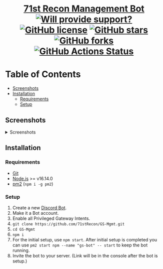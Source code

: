 <div align="center">
<h1><a href="https://71strecon.net/discord">71st Recon Management Bot</a><br>
<a href="#"><img alt="Will provide support?" src="https://img.shields.io/maintenance/no/2022?label=Will%20provide%20support%3F"></a>
<a href="https://github.com/71stRecon/GS-Mgmt"><img alt="GitHub license" src="https://img.shields.io/github/license/71stRecon/GS-Mgmt"></a>
<a href="https://github.com/71stRecon/GS-Mgmt/stargazers"><img alt="GitHub stars" src="https://img.shields.io/github/stars/71stRecon/GS-Mgmt"></a>
<a href="https://github.com/71stRecon/GS-Mgmt/network"><img alt="GitHub forks" src="https://img.shields.io/github/forks/71stRecon/GS-Mgmt"></a>
<a href="https://github.com/71stRecon/GS-Mgmt/actions/workflows/linter.yml"><img alt="GitHub Actions Status" src="https://github.com/71stRecon/GS-Mgmt/actions/workflows/linter.yml/badge.svg"></a>
</h1></div>

# Table of Contents <!-- omit in toc -->
- [Screenshots](#screenshots)
- [Installation](#installation)
  - [Requirements](#requirements)
  - [Setup](#setup)

## Screenshots

<details>
  <summary>Screenshots</summary>

### `/statsmsg`: <!-- omit in toc -->
![img](https://i.imgur.com/B6QzZcf.png)

### `/restartgs`: <!-- omit in toc -->
![img](https://i.imgur.com/LLCtday.png)

</details>

## Installation  

### Requirements  
- [Git](https://git-scm.com/)
- [Node.js](https://nodejs.org/) >= v16.14.0
- [pm2](https://www.npmjs.com/package/pm2) (`npm i -g pm2`)

### Setup  
1. Create a new [Discord Bot](https://discord.com/developers/applications).
2. Make it a Bot account.
3. Enable all Privileged Gateway Intents.
4. `git clone https://github.com/71stRecon/GS-Mgmt.git`
5. `cd GS-Mgmt`
6. `npm i`
7. For the initial setup, use `npm start`. After initial setup is completed you can use `pm2 start npm --name "gs-bot" -- start` to keep the bot running.
8. Invite the bot to your server. (Link will be in the console after the bot is setup.)

